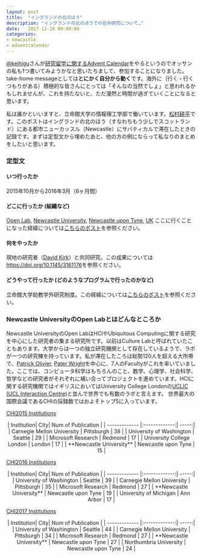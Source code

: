 ```yaml
---
layout: post
title:  "イングランドの北のほう"
description: "イングランドの北のほうでの在外研究について…"
date:   2017-12-18 00:00:00
categories:
- newcastle
- adventcalendar
---
```


[@keihigu](https://twitter.com/keihigu)さんが[研究留学に関するAdvent Calendar](https://adventar.org/calendars/2562)をやるというのでオッサンの私も1つ書いてみようかなと思いたちまして、参加することになりました。take-home messageとしては**とにかく自分から動く**です。海外に｛行く・行くつもりがある｝積極的な皆さんにとっては「そんなの当然でしょ」と思われるかもしれませんが、これを持たないと、ただ漫然と時間が過ぎていくことになると思います。

私は誰かといいますと、立命館大学の情報理工学部で働いています。[松村耕平](http://research-db.ritsumei.ac.jp/Profiles/112/0011175/profile.html)です。このポストはイングランドの北のほう（すなわちもう少しでスコットランド）にある都市ニューカッスル（Newcastle）にサバティカルで滞在したときの記録です。まずは定型文から埋めたあと、他の方の例にならって私なりのまとめをしたいと思います。

### 定型文

#### いつ行ったか
2015年10月から2016年3月（6ヶ月間）

#### どこに行ったか (組織など)
[Open Lab](https://openlab.ncl.ac.uk), [Newcastle University](http://www.ncl.ac.uk), [Newcastle upon Tyne](https://en.wikipedia.org/wiki/Newcastle_upon_Tyne), [UK](https://en.wikipedia.org/wiki/United_Kingdom) ここに行くことになった経緯については[こちらのポスト](https://matsumur.github.io/ncl/living/research/2015/09/01/where-shall-I-visit.html)を参照ください。

#### 何をやったか
現地の研究者（[David Kirk](http://www.dskirk.org)）と共同研究。この成果については<https://doi.org/10.1145/3161176>を参照ください。

#### どうやって行ったか (どのようなプログラムで行ったのかなど)
立命館大学助教学外研究制度。この経緯については[こちらのポスト](https://matsumur.github.io/ncl/preparation/japan/2014/07/31/apply-or-not.html)を参照ください。

### Newcastle UniversityのOpen Labとはどんなところか
Newcastle UniversityのOpen LabはHCIやUbiquitous Computingに関する研究を中心にした研究者の集まる研究所です。以前はCulture Labと呼ばれていたこともあります。大学からは一つの独立研究機関として存在しているようで、ラボが一つの研究棟を持っています。私が滞在したころは総勢120人を超える大所帯で、[Patrick Olivier](https://openlab.ncl.ac.uk/people/nplo), [Pater Wright](https://openlab.ncl.ac.uk/people/npcw1/)を中心に、7人のFacultyがこれを率いていました。ここでは、コンピュータ科学はもちろんのこと、数学、心理学、社会科学、哲学などの研究者がそれぞれに補い合ってプロジェクトを進めています。HCIに関する研究機関ではイギリスにおいてはUniversity College Londonの[UCLIC (UCL Interaction Centre)](https://uclic.ucl.ac.uk)と並んで世界でも有数のラボと言えます。 世界最大の国際会議であるCHIの採録数ではおよそトップ5に入っています。

[CHI2015 Institutions](http://www.kashyaptodi.com/chi2015/institutions)
<div style="text-align: center;">
| Institution| City| Num of Publication  |
| ------------- |:-------------:| -----:|
| Carnegie Mellon University | Pittsburgh | 38 |
| University of Washington | Seattle | 29 |
| Microsoft Research | Redmond | 17 |
| University College London | London | 17 |
| **Newcastle University** | Newcastle upon Tyne	| 15 |
</div>

[CHI2016 Institutions](http://www.kashyaptodi.com/chi2016/institutions)

<div style="text-align: center;">
| Institution| City| Num of Publication  |
| ------------- |:-------------:| -----:|
| University of Washington | Seattle | 39 |
| Carnegie Mellon University | Pittsburgh | 35 |
| Microsoft Research | Redmond | 27 |
| **Newcastle University** | Newcastle upon Tyne	| 19 |
| University of Michigan | Ann Arbor | 17 |
</div>

[CHI2017 Institutions](http://www.kashyaptodi.com/chi2017/institutions)

<div style="text-align: center;">
| Institution| City| Num of Publication  |
| ------------- |:-------------:| -----:|
| University of Washington | Seattle | 44 |
| Carnegie Mellon University | Pittsburgh | 34 |
| Microsoft Research | Redmond | 27 |
| **Newcastle University** | Newcastle upon Tyne	 | 27 |
| Northumbria University | Newcastle upon Tyne | 24 |
</div>

